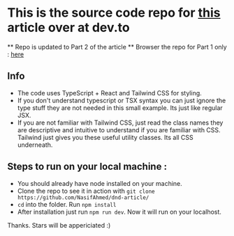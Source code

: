 # This is the source code repo for [this](https://dev.to/nasif2ahmed/drag-and-drop-kanban-board-from-scratch-with-react-1j9a) article over at dev.to

** Repo is updated to Part 2 of the article
** Browser the repo for Part 1 only : [here](https://github.com/NasifAhmed/dnd-article/tree/d5414076c5b8c57a32f07e15c351b1be016668aa)

## Info
- The code uses TypeScript + React and Tailwind CSS for styling.
- If you don't understand typescript or TSX syntax you can just ignore the type stuff they are not needed in this small example. Its just like regular JSX.
- If you are not familiar with Tailwind CSS, just read the class names they are descriptive and intuitive to understand if you are familiar with CSS. Tailwind just gives you these useful utility classes. Its all CSS underneath.

## Steps to run on your local machine :
* You should already have node installed on your machine.
* Clone the repo to see it in action with ```git clone https://github.com/NasifAhmed/dnd-article/```
* `cd` into the folder. Run ```npm install```
* After installation just run ```npm run dev```. Now it will run on your localhost.

Thanks. Stars will be appericiated :)

